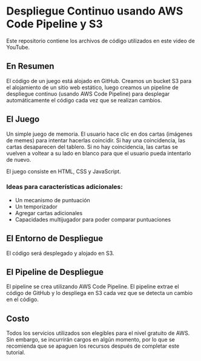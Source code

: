 # Despliegue Continuo usando AWS Code Pipeline y S3

Este repositorio contiene los archivos de código utilizados en este video de YouTube.

## En Resumen

El código de un juego está alojado en GitHub. Creamos un bucket S3 para el alojamiento de un sitio web estático, luego creamos un pipeline de despliegue continuo (usando AWS Code Pipeline) para desplegar automáticamente el código cada vez que se realizan cambios.

## El Juego

Un simple juego de memoria. El usuario hace clic en dos cartas (imágenes de memes) para intentar hacerlas coincidir. Si hay una coincidencia, las cartas desaparecen del tablero. Si no hay coincidencia, las cartas se vuelven a voltear a su lado en blanco para que el usuario pueda intentarlo de nuevo.

El juego consiste en HTML, CSS y JavaScript.

### Ideas para características adicionales:

- Un mecanismo de puntuación
- Un temporizador
- Agregar cartas adicionales
- Capacidades multijugador para poder comparar puntuaciones

## El Entorno de Despliegue

El código será desplegado y alojado en S3.

## El Pipeline de Despliegue

El pipeline se crea utilizando AWS Code Pipeline. El pipeline extrae el código de GitHub y lo despliega en S3 cada vez que se detecta un cambio en el código.

## Costo

Todos los servicios utilizados son elegibles para el nivel gratuito de AWS. Sin embargo, se incurrirán cargos en algún momento, por lo que se recomienda que se apaguen los recursos después de completar este tutorial.
